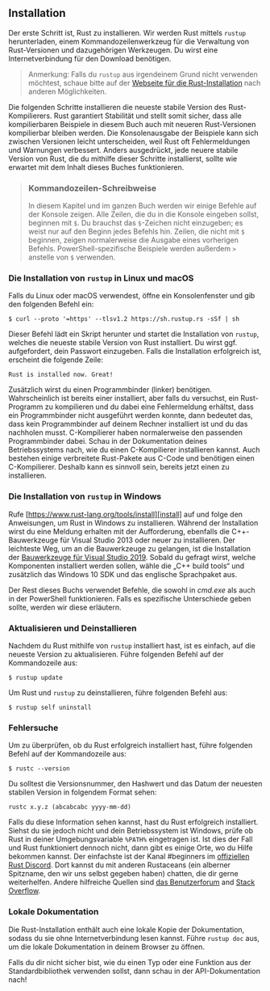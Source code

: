 ## Installation

Der erste Schritt ist, Rust zu installieren. Wir werden Rust mittels `rustup`
herunterladen, einem Kommandozeilenwerkzeug für die Verwaltung von Rust-Versionen
und dazugehörigen Werkzeugen. Du wirst eine Internetverbindung für den Download
benötigen.

> Anmerkung: Falls du `rustup` aus irgendeinem Grund nicht verwenden möchtest,
> schaue bitte auf der
> [Webseite für die Rust-Installation](https://www.rust-lang.org/tools/install) 
> nach anderen Möglichkeiten.

Die folgenden Schritte installieren die neueste stabile Version des
Rust-Kompilierers. Rust garantiert Stabilität und stellt somit sicher,
dass alle kompilierbaren Beispiele in diesem Buch auch mit neueren
Rust-Versionen kompilierbar bleiben werden. Die Konsolenausgabe
der Beispiele kann sich zwischen Versionen leicht unterscheiden,
weil Rust oft Fehlermeldungen und Warnungen verbessert.
Anders ausgedrückt, jede neuere stabile Version von Rust, die du
mithilfe dieser Schritte installierst, sollte wie erwartet mit dem
Inhalt dieses Buches funktionieren.

> ### Kommandozeilen-Schreibweise
>
> In diesem Kapitel und im ganzen Buch werden wir einige Befehle auf der
> Konsole zeigen. Alle Zeilen, die du in die Konsole eingeben sollst,
> beginnen mit `$`. Du brauchst das `$`-Zeichen nicht einzugeben;
> es weist nur auf den Beginn jedes Befehls hin. Zeilen, die nicht mit
> `$` beginnen, zeigen normalerweise die Ausgabe eines vorherigen Befehls.
> PowerShell-spezifische Beispiele werden außerdem `>` anstelle von `$`
> verwenden.

### Die Installation von `rustup` in Linux und macOS

Falls du Linux oder macOS verwendest, öffne ein Konsolenfenster und gib den
folgenden Befehl ein:

```console
$ curl --proto '=https' --tlsv1.2 https://sh.rustup.rs -sSf | sh
```

Dieser Befehl lädt ein Skript herunter und startet die Installation
von `rustup`, welches die neueste stabile Version von Rust installiert.
Du wirst ggf. aufgefordert, dein Passwort einzugeben. Falls die Installation
erfolgreich ist, erscheint die folgende Zeile:

```text
Rust is installed now. Great!
```

Zusätzlich wirst du einen Programmbinder (linker) benötigen. Wahrscheinlich
ist bereits einer installiert, aber falls du versuchst, ein Rust-Programm
zu kompilieren und du dabei eine Fehlermeldung erhältst, dass ein
Programmbinder nicht ausgeführt werden konnte, dann bedeutet das, dass
kein Programmbinder auf deinem Rechner installiert ist und du das
nachholen musst. C-Kompilierer haben normalerweise den passenden Programmbinder
dabei. Schau in der Dokumentation deines Betriebssystems nach, wie du einen
C-Kompilierer installieren kannst. Auch bestehen einige verbreitete Rust-Pakete
aus C-Code und benötigen einen C-Kompilierer. Deshalb kann es sinnvoll sein,
bereits jetzt einen zu installieren.

### Die Installation von `rustup` in Windows

Rufe [https://www.rust-lang.org/tools/install][install] auf und folge
den Anweisungen, um Rust in Windows zu installieren. Während der Installation
wirst du eine Meldung erhalten mit der Aufforderung, ebenfalls die
C++-Bauwerkzeuge für Visual Studio 2013 oder neuer zu installieren.
Der leichteste Weg, um an die Bauwerkzeuge zu gelangen, ist die Installation
der [Bauwerkzeuge für Visual Studio 2019][visualstudio]. Sobald du gefragt
wirst, welche Komponenten installiert werden sollen, wähle die „C++ build tools“
und zusätzlich das Windows 10 SDK und das englische Sprachpaket aus.

[install]: https://www.rust-lang.org/tools/install
[visualstudio]: https://visualstudio.microsoft.com/visual-cpp-build-tools/

Der Rest dieses Buchs verwendet Befehle, die sowohl in *cmd.exe* als auch
in der PowerShell funktionieren. Falls es spezifische Unterschiede geben sollte,
werden wir diese erläutern.

### Aktualisieren und Deinstallieren

Nachdem du Rust mithilfe von `rustup` installiert hast, ist es einfach,
auf die neueste Version zu aktualisieren. Führe folgenden Befehl auf der
Kommandozeile aus:

```console
$ rustup update
```

Um Rust und `rustup` zu deinstallieren, führe folgenden Befehl aus:

```console
$ rustup self uninstall
```

### Fehlersuche

Um zu überprüfen, ob du Rust erfolgreich installiert hast, führe folgenden
Befehl auf der Kommandozeile aus:

```console
$ rustc --version
```

Du solltest die Versionsnummer, den Hashwert und das Datum der neuesten
stabilen Version in folgendem Format sehen:

```text
rustc x.y.z (abcabcabc yyyy-mm-dd)
```

Falls du diese Information sehen kannst, hast du Rust erfolgreich installiert.
Siehst du sie jedoch nicht und dein Betriebssystem ist Windows, prüfe ob Rust
in deiner Umgebungsvariable `%PATH%` eingetragen ist. Ist dies der Fall und Rust
funktioniert dennoch nicht, dann gibt es einige Orte, wo du Hilfe bekommen kannst.
Der einfachste ist der Kanal #beginners im [offiziellen Rust Discord][discord].
Dort kannst du mit anderen Rustaceans (ein alberner Spitzname, den wir uns selbst
gegeben haben) chatten, die dir gerne weiterhelfen. Andere hilfreiche Quellen
sind [das Benutzerforum][users] and [Stack Overflow][stackoverflow].

[discord]: https://discord.gg/rust-lang
[users]: https://users.rust-lang.org/
[stackoverflow]: https://stackoverflow.com/questions/tagged/rust

### Lokale Dokumentation

Die Rust-Installation enthält auch eine lokale Kopie der Dokumentation, sodass
du sie ohne Internetverbindung lesen kannst. Führe `rustup doc` aus, um die
lokale Dokumentation in deinem Browser zu öffnen.

Falls du dir nicht sicher bist, wie du einen Typ oder eine Funktion aus der
Standardbibliothek verwenden sollst, dann schau in der API-Dokumentation nach!
